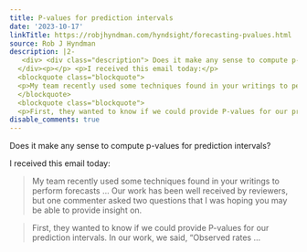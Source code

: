 ```yaml
---
title: P-values for prediction intervals
date: '2023-10-17'
linkTitle: https://robjhyndman.com/hyndsight/forecasting-pvalues.html
source: Rob J Hyndman
description: |2-
   <div> <div class="description"> Does it make any sense to compute p-values for prediction intervals? </div>
  </div><p></p> <p>I received this email today:</p>
  <blockquote class="blockquote">
  <p>My team recently used some techniques found in your writings to perform forecasts … Our work has been well received by reviewers, but one commenter asked two questions that I was hoping you may be able to provide insight on.</p>
  </blockquote>
  <blockquote class="blockquote">
  <p>First, they wanted to know if we could provide P-values for our prediction intervals. In our work, we said, “Observed rates ...
disable_comments: true
---
```

 <div> <div class="description"> Does it make any sense to compute p-values for prediction intervals? </div>
</div><p></p> <p>I received this email today:</p>
<blockquote class="blockquote">
<p>My team recently used some techniques found in your writings to perform forecasts … Our work has been well received by reviewers, but one commenter asked two questions that I was hoping you may be able to provide insight on.</p>
</blockquote>
<blockquote class="blockquote">
<p>First, they wanted to know if we could provide P-values for our prediction intervals. In our work, we said, “Observed rates ...